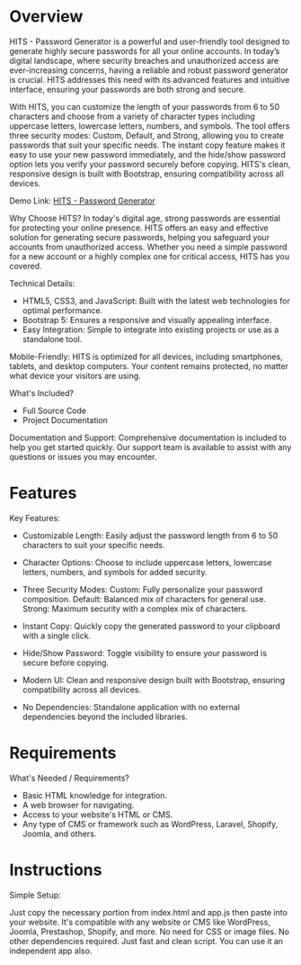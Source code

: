# Overview

HITS - Password Generator is a powerful and user-friendly tool designed to generate highly secure passwords for all your online accounts. In today’s digital landscape, where security breaches and unauthorized access are ever-increasing concerns, having a reliable and robust password generator is crucial. HITS addresses this need with its advanced features and intuitive interface, ensuring your passwords are both strong and secure.

With HITS, you can customize the length of your passwords from 6 to 50 characters and choose from a variety of character types including uppercase letters, lowercase letters, numbers, and symbols. The tool offers three security modes: Custom, Default, and Strong, allowing you to create passwords that suit your specific needs. The instant copy feature makes it easy to use your new password immediately, and the hide/show password option lets you verify your password securely before copying. HITS's clean, responsive design is built with Bootstrap, ensuring compatibility across all devices.

Demo Link:  [HITS - Password Generator](https://demo.Kovatz.com/HITS/)

Why Choose HITS?
In today's digital age, strong passwords are essential for protecting your online presence. HITS offers an easy and effective solution for generating secure passwords, helping you safeguard your accounts from unauthorized access. Whether you need a simple password for a new account or a highly complex one for critical access, HITS has you covered.

Technical Details:
- HTML5, CSS3, and JavaScript: Built with the latest web technologies for optimal performance.
- Bootstrap 5: Ensures a responsive and visually appealing interface.
- Easy Integration: Simple to integrate into existing projects or use as a standalone tool.

Mobile-Friendly:
HITS is optimized for all devices, including smartphones, tablets, and desktop computers. Your content remains protected, no matter what device your visitors are using.

What's Included?
- Full Source Code
- Project Documentation

Documentation and Support:
Comprehensive documentation is included to help you get started quickly. Our support team is available to assist with any questions or issues you may encounter.


# Features

Key Features:

- Customizable Length: 
Easily adjust the password length from 6 to 50 characters to suit your specific needs.

- Character Options: 
Choose to include uppercase letters, lowercase letters, numbers, and symbols for added security.

- Three Security Modes:
Custom: Fully personalize your password composition.
Default: Balanced mix of characters for general use.
Strong: Maximum security with a complex mix of characters.

- Instant Copy: 
Quickly copy the generated password to your clipboard with a single click.

- Hide/Show Password: 
Toggle visibility to ensure your password is secure before copying.

- Modern UI: 
Clean and responsive design built with Bootstrap, ensuring compatibility across all devices.

- No Dependencies: 
Standalone application with no external dependencies beyond the included libraries.


# Requirements

What's Needed / Requirements?

- Basic HTML knowledge for integration.
- A web browser for navigating.
- Access to your website's HTML or CMS.
- Any type of CMS or framework such as WordPress, Laravel, Shopify, Joomla, and others.


# Instructions

Simple Setup:

Just copy the necessary portion from index.html and app.js then paste into your website. It's compatible with any website or CMS like WordPress, Joomla, Prestashop, Shopify, and more. No need for CSS or image files. No other dependencies required. Just fast and clean script. You can use it an independent app also.